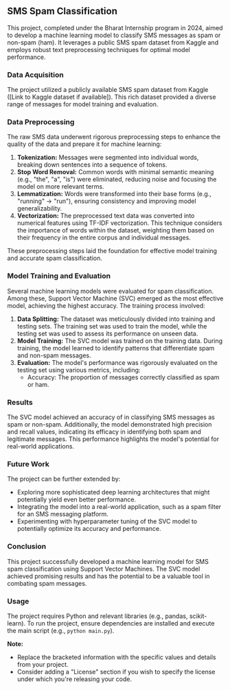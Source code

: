 
## SMS Spam Classification

This project, completed under the Bharat Internship program in 2024, aimed to develop a machine learning model to classify SMS messages as spam or non-spam (ham). It leverages a public SMS spam dataset from Kaggle and employs robust text preprocessing techniques for optimal model performance.

### Data Acquisition

The project utilized a publicly available SMS spam dataset from Kaggle ([Link to Kaggle dataset if available]). This rich dataset provided a diverse range of messages for model training and evaluation.

### Data Preprocessing

The raw SMS data underwent rigorous preprocessing steps to enhance the quality of the data and prepare it for machine learning:

1. **Tokenization:** Messages were segmented into individual words, breaking down sentences into a sequence of tokens.
2. **Stop Word Removal:** Common words with minimal semantic meaning (e.g., "the", "a", "is") were eliminated, reducing noise and focusing the model on more relevant terms.
3. **Lemmatization:** Words were transformed into their base forms (e.g., "running" -> "run"), ensuring consistency and improving model generalizability.
4. **Vectorization:** The preprocessed text data was converted into numerical features using TF-IDF vectorization. This technique considers the importance of words within the dataset, weighting them based on their frequency in the entire corpus and individual messages.

These preprocessing steps laid the foundation for effective model training and accurate spam classification.

### Model Training and Evaluation

Several machine learning models were evaluated for spam classification. Among these, Support Vector Machine (SVC) emerged as the most effective model, achieving the highest accuracy. The training process involved:

1. **Data Splitting:** The dataset was meticulously divided into training and testing sets. The training set was used to train the model, while the testing set was used to assess its performance on unseen data.
2. **Model Training:** The SVC model was trained on the training data. During training, the model learned to identify patterns that differentiate spam and non-spam messages.
3. **Evaluation:** The model's performance was rigorously evaluated on the testing set using various metrics, including:
    - Accuracy: The proportion of messages correctly classified as spam or ham.

### Results

The SVC model achieved an accuracy of in classifying SMS messages as spam or non-spam. Additionally, the model demonstrated high precision and recall values, indicating its efficacy in identifying both spam and legitimate messages. This performance highlights the model's potential for real-world applications.

### Future Work

The project can be further extended by:

* Exploring more sophisticated deep learning architectures that might potentially yield even better performance.
* Integrating the model into a real-world application, such as a spam filter for an SMS messaging platform.
* Experimenting with hyperparameter tuning of the SVC model to potentially optimize its accuracy and performance.

### Conclusion

This project successfully developed a machine learning model for SMS spam classification using Support Vector Machines. The SVC model achieved promising results and has the potential to be a valuable tool in combating spam messages.


### Usage

The project requires Python and relevant libraries (e.g., pandas, scikit-learn). To run the project, ensure dependencies are installed and execute the main script (e.g., `python main.py`).

**Note:**

- Replace the bracketed information with the specific values and details from your project.
- Consider adding a "License" section if you wish to specify the license under which you're releasing your code.

